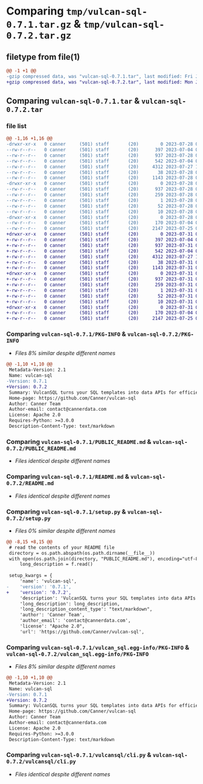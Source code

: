 # Comparing `tmp/vulcan-sql-0.7.1.tar.gz` & `tmp/vulcan-sql-0.7.2.tar.gz`

## filetype from file(1)

```diff
@@ -1 +1 @@
-gzip compressed data, was "vulcan-sql-0.7.1.tar", last modified: Fri Jul 28 03:53:46 2023, max compression
+gzip compressed data, was "vulcan-sql-0.7.2.tar", last modified: Mon Jul 31 09:41:24 2023, max compression
```

## Comparing `vulcan-sql-0.7.1.tar` & `vulcan-sql-0.7.2.tar`

### file list

```diff
@@ -1,16 +1,16 @@
-drwxr-xr-x   0 canner     (501) staff       (20)        0 2023-07-28 03:53:46.416262 vulcan-sql-0.7.1/
--rw-r--r--   0 canner     (501) staff       (20)      397 2023-07-04 06:26:29.000000 vulcan-sql-0.7.1/MANIFEST.in
--rw-r--r--   0 canner     (501) staff       (20)      937 2023-07-28 03:53:46.415725 vulcan-sql-0.7.1/PKG-INFO
--rw-r--r--   0 canner     (501) staff       (20)      542 2023-07-04 02:03:53.000000 vulcan-sql-0.7.1/PUBLIC_README.md
--rw-r--r--   0 canner     (501) staff       (20)     4312 2023-07-27 10:31:34.000000 vulcan-sql-0.7.1/README.md
--rw-r--r--   0 canner     (501) staff       (20)       38 2023-07-28 03:53:46.416409 vulcan-sql-0.7.1/setup.cfg
--rw-r--r--   0 canner     (501) staff       (20)     1143 2023-07-28 03:52:42.000000 vulcan-sql-0.7.1/setup.py
-drwxr-xr-x   0 canner     (501) staff       (20)        0 2023-07-28 03:53:46.411651 vulcan-sql-0.7.1/vulcan_sql.egg-info/
--rw-r--r--   0 canner     (501) staff       (20)      937 2023-07-28 03:53:46.000000 vulcan-sql-0.7.1/vulcan_sql.egg-info/PKG-INFO
--rw-r--r--   0 canner     (501) staff       (20)      259 2023-07-28 03:53:46.000000 vulcan-sql-0.7.1/vulcan_sql.egg-info/SOURCES.txt
--rw-r--r--   0 canner     (501) staff       (20)        1 2023-07-28 03:53:46.000000 vulcan-sql-0.7.1/vulcan_sql.egg-info/dependency_links.txt
--rw-r--r--   0 canner     (501) staff       (20)       52 2023-07-28 03:53:46.000000 vulcan-sql-0.7.1/vulcan_sql.egg-info/entry_points.txt
--rw-r--r--   0 canner     (501) staff       (20)       10 2023-07-28 03:53:46.000000 vulcan-sql-0.7.1/vulcan_sql.egg-info/top_level.txt
-drwxr-xr-x   0 canner     (501) staff       (20)        0 2023-07-28 03:53:46.414079 vulcan-sql-0.7.1/vulcansql/
--rw-r--r--   0 canner     (501) staff       (20)      170 2023-07-04 02:03:53.000000 vulcan-sql-0.7.1/vulcansql/__init__.py
--rw-r--r--   0 canner     (501) staff       (20)     2147 2023-07-25 07:59:55.000000 vulcan-sql-0.7.1/vulcansql/cli.py
+drwxr-xr-x   0 canner     (501) staff       (20)        0 2023-07-31 09:41:24.135423 vulcan-sql-0.7.2/
+-rw-r--r--   0 canner     (501) staff       (20)      397 2023-07-04 06:26:29.000000 vulcan-sql-0.7.2/MANIFEST.in
+-rw-r--r--   0 canner     (501) staff       (20)      937 2023-07-31 09:41:24.135028 vulcan-sql-0.7.2/PKG-INFO
+-rw-r--r--   0 canner     (501) staff       (20)      542 2023-07-04 02:03:53.000000 vulcan-sql-0.7.2/PUBLIC_README.md
+-rw-r--r--   0 canner     (501) staff       (20)     4312 2023-07-27 10:31:34.000000 vulcan-sql-0.7.2/README.md
+-rw-r--r--   0 canner     (501) staff       (20)       38 2023-07-31 09:41:24.135743 vulcan-sql-0.7.2/setup.cfg
+-rw-r--r--   0 canner     (501) staff       (20)     1143 2023-07-31 09:08:47.000000 vulcan-sql-0.7.2/setup.py
+drwxr-xr-x   0 canner     (501) staff       (20)        0 2023-07-31 09:41:24.131433 vulcan-sql-0.7.2/vulcan_sql.egg-info/
+-rw-r--r--   0 canner     (501) staff       (20)      937 2023-07-31 09:41:24.000000 vulcan-sql-0.7.2/vulcan_sql.egg-info/PKG-INFO
+-rw-r--r--   0 canner     (501) staff       (20)      259 2023-07-31 09:41:24.000000 vulcan-sql-0.7.2/vulcan_sql.egg-info/SOURCES.txt
+-rw-r--r--   0 canner     (501) staff       (20)        1 2023-07-31 09:41:24.000000 vulcan-sql-0.7.2/vulcan_sql.egg-info/dependency_links.txt
+-rw-r--r--   0 canner     (501) staff       (20)       52 2023-07-31 09:41:24.000000 vulcan-sql-0.7.2/vulcan_sql.egg-info/entry_points.txt
+-rw-r--r--   0 canner     (501) staff       (20)       10 2023-07-31 09:41:24.000000 vulcan-sql-0.7.2/vulcan_sql.egg-info/top_level.txt
+drwxr-xr-x   0 canner     (501) staff       (20)        0 2023-07-31 09:41:24.133755 vulcan-sql-0.7.2/vulcansql/
+-rw-r--r--   0 canner     (501) staff       (20)      170 2023-07-04 02:03:53.000000 vulcan-sql-0.7.2/vulcansql/__init__.py
+-rw-r--r--   0 canner     (501) staff       (20)     2147 2023-07-25 07:59:55.000000 vulcan-sql-0.7.2/vulcansql/cli.py
```

### Comparing `vulcan-sql-0.7.1/PKG-INFO` & `vulcan-sql-0.7.2/PKG-INFO`

 * *Files 8% similar despite different names*

```diff
@@ -1,10 +1,10 @@
 Metadata-Version: 2.1
 Name: vulcan-sql
-Version: 0.7.1
+Version: 0.7.2
 Summary: VulcanSQL turns your SQL templates into data APIs for efficient data sharing. No backend skills required. Empower your data sharing, faster.
 Home-page: https://github.com/Canner/vulcan-sql
 Author: Canner Team
 Author-email: contact@cannerdata.com
 License: Apache 2.0
 Requires-Python: >=3.0.0
 Description-Content-Type: text/markdown
```

### Comparing `vulcan-sql-0.7.1/PUBLIC_README.md` & `vulcan-sql-0.7.2/PUBLIC_README.md`

 * *Files identical despite different names*

### Comparing `vulcan-sql-0.7.1/README.md` & `vulcan-sql-0.7.2/README.md`

 * *Files identical despite different names*

### Comparing `vulcan-sql-0.7.1/setup.py` & `vulcan-sql-0.7.2/setup.py`

 * *Files 0% similar despite different names*

```diff
@@ -8,15 +8,15 @@
 # read the contents of your README file
 directory = os.path.abspath(os.path.dirname(__file__))
 with open(os.path.join(directory, "PUBLIC_README.md"), encoding="utf-8") as f:
     long_description = f.read()
 
 setup_kwargs = {
     'name': 'vulcan-sql',
-    'version': '0.7.1',
+    'version': '0.7.2',
     'description': 'VulcanSQL turns your SQL templates into data APIs for efficient data sharing. No backend skills required. Empower your data sharing, faster.',
     'long_description': long_description,
     'long_description_content_type': "text/markdown",
     'author': 'Canner Team',
     'author_email': 'contact@cannerdata.com',
     'license': "Apache 2.0",
     'url': 'https://github.com/Canner/vulcan-sql',
```

### Comparing `vulcan-sql-0.7.1/vulcan_sql.egg-info/PKG-INFO` & `vulcan-sql-0.7.2/vulcan_sql.egg-info/PKG-INFO`

 * *Files 8% similar despite different names*

```diff
@@ -1,10 +1,10 @@
 Metadata-Version: 2.1
 Name: vulcan-sql
-Version: 0.7.1
+Version: 0.7.2
 Summary: VulcanSQL turns your SQL templates into data APIs for efficient data sharing. No backend skills required. Empower your data sharing, faster.
 Home-page: https://github.com/Canner/vulcan-sql
 Author: Canner Team
 Author-email: contact@cannerdata.com
 License: Apache 2.0
 Requires-Python: >=3.0.0
 Description-Content-Type: text/markdown
```

### Comparing `vulcan-sql-0.7.1/vulcansql/cli.py` & `vulcan-sql-0.7.2/vulcansql/cli.py`

 * *Files identical despite different names*


